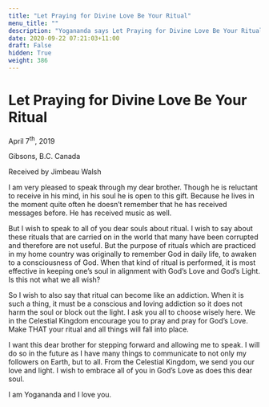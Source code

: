 ```yaml
---
title: "Let Praying for Divine Love Be Your Ritual"
menu_title: ""
description: "Yogananda says Let Praying for Divine Love Be Your Ritual"
date: 2020-09-22 07:21:03+11:00
draft: False
hidden: True
weight: 386
---
```

# Let Praying for Divine Love Be Your Ritual 


April 7<sup>th</sup>, 2019

Gibsons, B.C. Canada

Received by Jimbeau Walsh



I am very pleased to speak through my dear brother. Though he is reluctant to receive in his mind, in his soul he is open to this gift. Because he lives in the moment quite often he doesn’t remember that he has received messages before. He has received music as well. 

But I wish to speak to all of you dear souls about ritual. I wish to say about these rituals that are carried on in the world that many have been corrupted and therefore are not useful. But the purpose of rituals which are practiced in my home country was originally to remember God in daily life, to awaken to a consciousness of God. When that kind of ritual is performed, it is most effective in keeping one’s soul in alignment with God’s Love and God’s Light. Is this not what we all wish? 

So I wish to also say that ritual can become like an addiction. When it is such a thing, it must be a conscious and loving addiction so it does not harm the soul or block out the light. I ask you all to choose wisely here. We in the Celestial Kingdom encourage you to pray and pray for God’s Love. Make THAT your ritual and all things will fall into place. 

I want this dear brother for stepping forward and allowing me to speak. I will do so in the future as I have many things to communicate to not only my followers on Earth, but to all. From the Celestial Kingdom, we send you our love and light. I wish to embrace all of you in God’s Love as does this dear soul.

I am Yogananda and I love you.